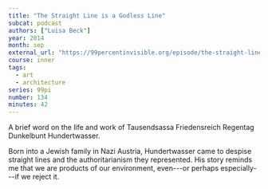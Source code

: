 ```yaml
---
title: "The Straight Line is a Godless Line"
subcat: podcast
authors: ["Luisa Beck"]
year: 2014
month: sep
external_url: "https://99percentinvisible.org/episode/the-straight-line-is-a-godless-line/"
course: inner
tags:
  - art
  - architecture
series: 99pi
number: 134
minutes: 42
---
```


A brief word on the life and work of Tausendsassa Friedensreich Regentag Dunkelbunt Hundertwasser.

Born into a Jewish family in Nazi Austria, Hundertwasser came to despise  straight lines and the authoritarianism they represented. His story reminds me that we are products of our environment, even---or perhaps especially---if we reject it.
